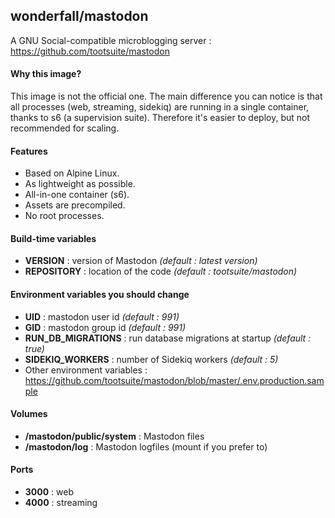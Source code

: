## wonderfall/mastodon

A GNU Social-compatible microblogging server : https://github.com/tootsuite/mastodon

#### Why this image?
This image is not the official one. The main difference you can notice is that all processes (web, streaming, sidekiq) are running in a single container, thanks to s6 (a supervision suite). Therefore it's easier to deploy, but not recommended for scaling.

#### Features
- Based on Alpine Linux.
- As lightweight as possible.
- All-in-one container (s6).
- Assets are precompiled.
- No root processes.

#### Build-time variables
- **VERSION** : version of Mastodon *(default : latest version)*
- **REPOSITORY** : location of the code *(default : tootsuite/mastodon)*

#### Environment variables you should change
- **UID** : mastodon user id *(default : 991)*
- **GID** : mastodon group id *(default : 991)*
- **RUN_DB_MIGRATIONS** : run database migrations at startup *(default : true)*
- **SIDEKIQ_WORKERS** :  number of Sidekiq workers *(default : 5)*
- Other environment variables : https://github.com/tootsuite/mastodon/blob/master/.env.production.sample

#### Volumes
- **/mastodon/public/system** : Mastodon files
- **/mastodon/log** : Mastodon logfiles (mount if you prefer to)

#### Ports
- **3000** : web
- **4000** : streaming
